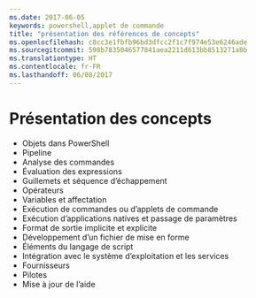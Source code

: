 ```yaml
---
ms.date: 2017-06-05
keywords: powershell,applet de commande
title: "présentation des références de concepts"
ms.openlocfilehash: c8cc3e1fbfb96bd3dfcc2f1c7f974e53e6246ade
ms.sourcegitcommit: 598b7835046577841aea2211d613bb8513271a8b
ms.translationtype: HT
ms.contentlocale: fr-FR
ms.lasthandoff: 06/08/2017
---
```

# <a name="understanding-concepts"></a>Présentation des concepts

*  Objets dans PowerShell  
*  Pipeline
*  Analyse des commandes
*  Évaluation des expressions
*  Guillemets et séquence d’échappement
*  Opérateurs
*  Variables et affectation
*  Exécution de commandes ou d’applets de commande
*  Exécution d’applications natives et passage de paramètres
*  Format de sortie implicite et explicite
*  Développement d’un fichier de mise en forme
*  Éléments du langage de script
*  Intégration avec le système d’exploitation et les services
*  Fournisseurs
*  Pilotes
*  Mise à jour de l’aide 

